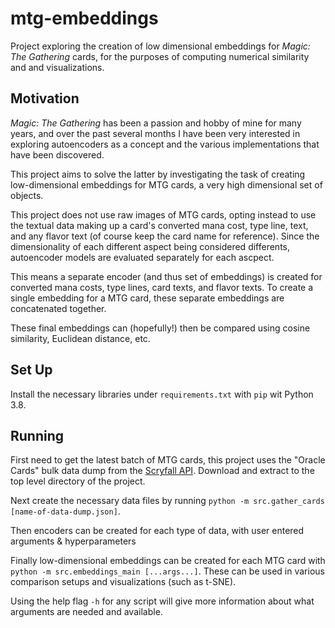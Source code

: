 # mtg-embeddings

Project exploring the creation of low dimensional embeddings for
*Magic: The Gathering* cards, for the purposes of computing numerical similarity and and visualizations.

## Motivation

*Magic: The Gathering* has been a passion and hobby of mine for many years, and over the past several months I have been 
very interested in exploring autoencoders as a concept and the various implementations that have been discovered.

This project aims to solve the latter by investigating the task of creating low-dimensional embeddings for MTG cards, a
very high dimensional set of objects.

This project does not use raw images of MTG cards, opting instead to use the textual data making up a card's 
converted mana cost, type line, text, and any flavor text (of course keep the card name for reference). Since the 
dimensionality of each different aspect being considered differents, autoencoder models are evaluated separately for 
each ascpect.

This means a separate encoder (and thus set of embeddings) is created for converted mana costs, type lines, card texts, 
and flavor texts. To create a single embedding for a MTG card, these separate embeddings are concatenated together.

These final embeddings can (hopefully!) then be compared using cosine similarity, Euclidean distance, etc.

## Set Up

Install the necessary libraries under `requirements.txt` with `pip` wit Python 3.8.

## Running 

First need to get the latest batch of MTG cards, this project uses the "Oracle Cards" bulk data dump from the 
[Scryfall API](https://scryfall.com/docs/api/bulk-data). Download and extract to the top level directory of the project.

Next create the necessary data files by running `python -m src.gather_cards [name-of-data-dump.json]`.

Then encoders can be created for each type of data, with user entered arguments & hyperparameters 

Finally low-dimensional embeddings can be created for each MTG card with `python -m src.embeddings_main [...args...]`. 
These can be used in various comparison setups and visualizations (such as t-SNE).

Using the help flag `-h` for any script will give more information about what arguments are needed and available.
